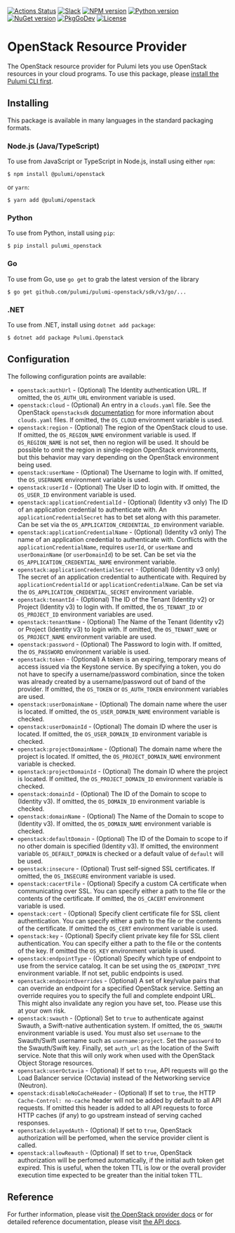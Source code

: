 [![Actions Status](https://github.com/pulumi/pulumi-openstack/workflows/master/badge.svg)](https://github.com/pulumi/pulumi-openstack/actions)
[![Slack](http://www.pulumi.com/images/docs/badges/slack.svg)](https://slack.pulumi.com)
[![NPM version](https://badge.fury.io/js/%40pulumi%2Fopenstack.svg)](https://www.npmjs.com/package/@pulumi/openstack)
[![Python version](https://badge.fury.io/py/pulumi-openstack.svg)](https://pypi.org/project/pulumi-openstack)
[![NuGet version](https://badge.fury.io/nu/pulumi.openstack.svg)](https://badge.fury.io/nu/pulumi.openstack)
[![PkgGoDev](https://pkg.go.dev/badge/github.com/pulumi/pulumi-openstack/sdk/v3/go)](https://pkg.go.dev/github.com/pulumi/pulumi-openstack/sdk/v3/go)
[![License](https://img.shields.io/npm/l/%40pulumi%2Fpulumi.svg)](https://github.com/pulumi/pulumi-openstack/blob/master/LICENSE)

# OpenStack Resource Provider

The OpenStack resource provider for Pulumi lets you use OpenStack resources in your cloud programs.  To use
this package, please [install the Pulumi CLI first](https://pulumi.io/).

## Installing

This package is available in many languages in the standard packaging formats.

### Node.js (Java/TypeScript)

To use from JavaScript or TypeScript in Node.js, install using either `npm`:

    $ npm install @pulumi/openstack

or `yarn`:

    $ yarn add @pulumi/openstack

### Python

To use from Python, install using `pip`:

    $ pip install pulumi_openstack

### Go

To use from Go, use `go get` to grab the latest version of the library

    $ go get github.com/pulumi/pulumi-openstack/sdk/v3/go/...
    
### .NET

To use from .NET, install using `dotnet add package`:

    $ dotnet add package Pulumi.Openstack

## Configuration

The following configuration points are available:

- `openstack:authUrl` - (Optional) The Identity authentication URL. If omitted, the `OS_AUTH_URL` environment variable is used.
- `openstack:cloud` - (Optional) An entry in a `clouds.yaml` file. See the OpenStack `openstacksdk`
  [documentation](https://docs.openstack.org/openstacksdk/latest/user/config/configuration.html) for more information about 
  `clouds.yaml` files. If omitted, the `OS_CLOUD` environment variable is used.
- `openstack:region` - (Optional) The region of the OpenStack cloud to use. If omitted, the `OS_REGION_NAME` environment 
  variable is used. If `OS_REGION_NAME` is not set, then no region will be used. It should be possible to omit the region 
  in single-region OpenStack environments, but this behavior may vary depending on the OpenStack environment being used.
- `openstack:userName` - (Optional) The Username to login with. If omitted, the `OS_USERNAME` environment variable is used.
- `openstack:userId` - (Optional) The User ID to login with. If omitted, the `OS_USER_ID` environment variable is used.
- `openstack:applicationCredentialId` - (Optional) (Identity v3 only) The ID of an application credential to authenticate with. An
  `applicationCredentialSecret` has to bet set along with this parameter. Can be set via the `OS_APPLICATION_CREDENTIAL_ID` 
  environment variable.
- `openstack:applicationCredentialName` - (Optional) (Identity v3 only) The name of an application credential to authenticate with. 
  Conflicts with the `applicationCredentialName`, requires `userId`, or `userName` and `userDomainName` (or `userDomainId`) to be set.
  Can be set via the `OS_APPLICATION_CREDENTIAL_NAME` environment variable.
- `openstack:applicationCredentialSecret` - (Optional) (Identity v3 only) The secret of an application credential to authenticate with. 
  Required by `applicationCredentialId` or `applicationCredentialName`. Can be set via the `OS_APPLICATION_CREDENTIAL_SECRET` 
  environment variable. 
- `openstack:tenantId` - (Optional) The ID of the Tenant (Identity v2) or Project (Identity v3) to login with. If omitted, the 
  `OS_TENANT_ID` or `OS_PROJECT_ID` environment variables are used.
- `openstack:tenantName` - (Optional) The Name of the Tenant (Identity v2) or Project (Identity v3) to login with. If omitted, 
  the `OS_TENANT_NAME` or `OS_PROJECT_NAME` environment variable are used.
- `openstack:password` - (Optional) The Password to login with. If omitted, the
  `OS_PASSWORD` environment variable is used.
- `openstack:token` - (Optional) A token is an expiring, temporary means of access issued via the Keystone service. By specifying 
  a token, you do not have to specify a username/password combination, since the token was already created by a username/password 
  out of band of the provider. If omitted, the `OS_TOKEN` or `OS_AUTH_TOKEN` environment variables are used.
- `openstack:userDomainName` - (Optional) The domain name where the user is located. If omitted, the `OS_USER_DOMAIN_NAME` 
  environment variable is checked.
- `openstack:userDomainId` - (Optional) The domain ID where the user is located. If omitted, the `OS_USER_DOMAIN_ID` environment 
  variable is checked.
- `openstack:projectDomainName` - (Optional) The domain name where the project is located. If omitted, the `OS_PROJECT_DOMAIN_NAME` 
  environment variable is checked.
- `openstack:projectDomainId` - (Optional) The domain ID where the project is located. If omitted, the `OS_PROJECT_DOMAIN_ID` 
  environment variable is checked.
- `openstack:domainId` - (Optional) The ID of the Domain to scope to (Identity v3). If omitted, the `OS_DOMAIN_ID` environment 
  variable is checked.
- `openstack:domainName` - (Optional) The Name of the Domain to scope to (Identity v3). If omitted, the `OS_DOMAIN_NAME` environment 
  variable is checked.
- `openstack:defaultDomain` - (Optional) The ID of the Domain to scope to if no other domain is specified (Identity v3). If omitted, 
  the environment variable `OS_DEFAULT_DOMAIN` is checked or a default value of `default` will be used.
- `openstack:insecure` - (Optional) Trust self-signed SSL certificates. If omitted, the `OS_INSECURE` environment variable is used.
- `openstack:cacertFile` - (Optional) Specify a custom CA certificate when communicating over SSL. You can specify either a path 
  to the file or the contents of the certificate. If omitted, the `OS_CACERT` environment variable is used.
- `openstack:cert` - (Optional) Specify client certificate file for SSL client authentication. You can specify either a path to 
  the file or the contents of the certificate. If omitted the `OS_CERT` environment variable is used.
- `openstack:key` - (Optional) Specify client private key file for SSL client authentication. You can specify either a path 
  to the file or the contents of the key. If omitted the `OS_KEY` environment variable is used.
- `openstack:endpointType` - (Optional) Specify which type of endpoint to use from the service catalog. It can be set using the 
  `OS_ENDPOINT_TYPE` environment variable. If not set, public endpoints is used.
- `openstack:endpointOverrides` - (Optional) A set of key/value pairs that can override an endpoint for a specified OpenStack service. 
  Setting an override requires you to specify the full and complete endpoint URL. This might also invalidate any region you have set, 
  too. Please use this at your own risk.
- `openstack:swauth` - (Optional) Set to `true` to authenticate against Swauth, a Swift-native authentication system. If omitted, the 
  `OS_SWAUTH` environment variable is used. You must also set `username` to the Swauth/Swift username such as `username:project`. 
  Set the `password` to the Swauth/Swift key. Finally, set `auth_url` as the location of the Swift service. Note that this
  will only work when used with the OpenStack Object Storage resources.
- `openstack:userOctavia` - (Optional) If set to `true`, API requests will go the Load Balancer service (Octavia) instead of 
  the Networking service (Neutron).
- `openstack:disableNoCacheHeader` - (Optional) If set to `true`, the HTTP `Cache-Control: no-cache` header will not be added by default to all API requests.
  If omitted this header is added to all API requests to force HTTP caches (if any) to go upstream instead of serving cached responses.
- `openstack:delayedAuth` - (Optional) If set to `true`, OpenStack authorization will be perfomed, when the service provider client is called.
- `openstack:allowReauth` - (Optional) If set to `true`, OpenStack authorization will be perfomed automatically, if the initial auth token get 
  expired. This is useful, when the token TTL is low or the overall provider execution time expected to be greater than the initial token TTL.

## Reference

For further information, please visit [the OpenStack provider docs](https://www.pulumi.com/docs/intro/cloud-providers/openstack) or for detailed reference documentation, please visit [the API docs](https://www.pulumi.com/docs/reference/pkg/openstack).
